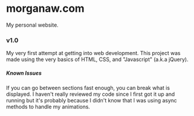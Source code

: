 # morganaw.com

My personal website.

### v1.0

My very first attempt at getting into web development. This project was made
using the very basics of HTML, CSS, and "Javascript" (a.k.a jQuery).

##### Known Issues

If you can go between sections fast enough, you can break what is displayed. I
haven't really reviewed my code since I first got it up and running but it's
probably because I didn't know that I was using async methods to handle my
animations.